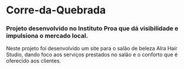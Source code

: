 # Corre-da-Quebrada
### Projeto desenvolvido no Instituto Proa que dá visibilidade e impulsiona o mercado local.


Neste projeto foi desenvolvido um site para o salão de beleza Alra Hair Studio, dando foco aos serviços prestados no salão e o conforto que é oferecido aos clientes.

